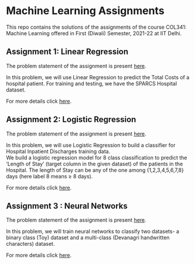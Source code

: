 # Machine Learning Assignments
This repo contains the solutions of the assignments of the course COL341: Machine Learning offered in First (Diwali) Semester, 2021-22 at IIT Delhi.

## Assignment 1: Linear Regression
The problem statement of the assignment is present [here](./A1-Linear-Regression/A1-PS.pdf). 

In this problem, we will use Linear Regression to predict the Total Costs of a hospital patient. For training and testing, we have the SPARCS Hospital dataset. 

For more details click [here](./A1-Linear-Regression/).

## Assignment 2: Logistic Regression
The problem statement of the assignment is present [here](./A2-Logistic-Regression/A2-PS.pdf). 

In this problem, we will use Logistic Regression to build a classifier for Hospital Inpatient Discharges training data. \
We build a logistic regression model for 8 class classification to predict the ’Length
of Stay’ (target column in the given dataset) of the patients in the Hospital. The length of Stay can be any of the one among {1,2,3,4,5,6,7,8} days (here label 8 means ≥ 8 days). 

For more details click [here](./A2-Logistic-Regression/).

## Assignment 3 : Neural Networks
The problem statement of the assignment is present [here](./A3-Neural-Networks/A3-PS.pdf).

In this problem, we will train neural networks to classify two datasets- a binary class (Toy) dataset and a multi-class (Devanagri handwritten characters) dataset.

For more details click [here](./A3-Neural-Networks/).